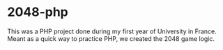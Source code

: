 # 2048-php
This was a PHP project done during my first year of University in France. Meant as a quick way to practice PHP, we created the 2048 game logic.
